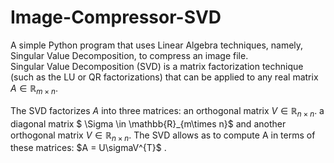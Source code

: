 # Image-Compressor-SVD
A simple Python program that uses Linear Algebra techniques, namely, Singular Value Decomposition, to compress an image file. <br />
Singular Value Decomposition (SVD) is a matrix factorization technique (such as the LU or QR factorizations) that can be applied to any real matrix $A \in \mathbb{R}_{m\times n}$. <br />

The SVD factorizes $A$ into three matrices: an orthogonal matrix $V \in \mathbb{R}_{n\times n}$. a diagonal matrix $ \Sigma \in \mathbb{R}_{m\times n}$ and another orthogonal matrix $V \in \mathbb{R}_{n\times n}$. The SVD allows as to compute A in terms of these matrices: $A = U\sigmaV^{T}$
.
